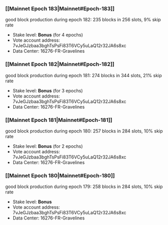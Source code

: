 ### [[Mainnet Epoch 183|Mainnet#Epoch-183]]
good block production during epoch 182: 235 blocks in 256 slots, 9% skip rate
* Stake level: **Bonus** (for 4 epochs)
* Vote account address: 7vJeGJzbaa3bghTsPsFi83T6VCy5uLaQ12r32JA6s8xc
* Data Center: 16276-FR-Gravelines
### [[Mainnet Epoch 182|Mainnet#Epoch-182]]
good block production during epoch 181: 274 blocks in 344 slots, 21% skip rate
* Stake level: **Bonus** (for 3 epochs)
* Vote account address: 7vJeGJzbaa3bghTsPsFi83T6VCy5uLaQ12r32JA6s8xc
* Data Center: 16276-FR-Gravelines
### [[Mainnet Epoch 181|Mainnet#Epoch-181]]
good block production during epoch 180: 257 blocks in 284 slots, 10% skip rate
* Stake level: **Bonus** (for 2 epochs)
* Vote account address: 7vJeGJzbaa3bghTsPsFi83T6VCy5uLaQ12r32JA6s8xc
* Data Center: 16276-FR-Gravelines
### [[Mainnet Epoch 180|Mainnet#Epoch-180]]
good block production during epoch 179: 258 blocks in 284 slots, 10% skip rate
* Stake level: **Bonus**
* Vote account address: 7vJeGJzbaa3bghTsPsFi83T6VCy5uLaQ12r32JA6s8xc
* Data Center: 16276-FR-Gravelines